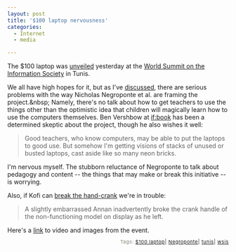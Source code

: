 ```yaml
---
layout: post
title: '$100 laptop nervousness'
categories:
  - Internet
  - media

---
```


The $100 laptop was <a href="http://news.yahoo.com/s/afp/20051116/tc_afp/unsummititcomputer_051116211654">unveiled</a> yesterday at the <a href="http://www.itu.int/wsis/">World Summit on the Information Society</a> in Tunis.

We all have high hopes for it, but as I've <a href="http://www.levjoy.com/blog/2005/11/08/nicholas-negroponte-at-hunter-pa">discussed</a>, there are serious problems with the way Nicholas Negroponte et al. are framing the project.&#038;nbsp; Namely, there's no talk about how to get teachers to use the things other than the optimistic idea that children will magically learn how to use the computers themselves.  Ben Vershbow at <a href="http://www.futureofthebook.org/blog/">if:book</a> has been a determined skeptic about the project, though he also wishes it well:<a href="http://www.futureofthebook.org/blog/">
</a>
<blockquote>Good teachers, who know computers, may be able to put the laptops to good use. But somehow I'm getting visions of stacks of unused or busted laptops, cast aside like so many neon bricks.</blockquote>I'm nervous myself. The stubborn reluctance of Negroponte to talk about pedagogy and content -- the things that may make or break this initiative -- is worrying.

Also, if Kofi can <a href="http://news.yahoo.com/s/afp/20051116/tc_afp/unsummititcomputer_051116211654">break the hand-crank</a> we're in trouble:
<blockquote>A slightly embarrassed Annan inadvertently broke the crank handle of the non-functioning model on display as he left.</blockquote>
Here's a <a href="http://laptop.media.mit.edu/news.html">link</a> to video and images from the event.

<!-- technorati tags start --><p style="text-align:right;font-size:11px;letter-spacing:.05em;color:#808979;">Tags: <a href="http://www.technorati.com/tag/$100 laptop" rel="tag">$100 laptop</a><strong>|</strong> <a href="http://www.technorati.com/tag/Negroponte" rel="tag">Negroponte</a><strong>|</strong> <a href="http://www.technorati.com/tag/tunis" rel="tag">tunis</a><strong>|</strong> <a href="http://www.technorati.com/tag/wsis" rel="tag">wsis</a></p><!-- technorati tags end -->
